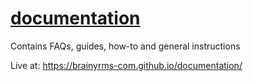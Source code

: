 # [documentation](https://brainyrms-com.github.io/documentation/)
Contains FAQs, guides, how-to and general instructions


Live at:
<https://brainyrms-com.github.io/documentation/>
